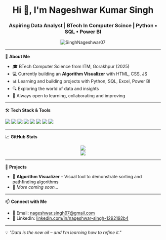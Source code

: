 <h1 align="center">Hi 👋, I'm Nageshwar Kumar Singh</h1>
<h3 align="center">Aspiring Data Analyst | BTech In Computer Scince  | Python • SQL • Power BI</h3>

<p align="center">
  <img src="https://komarev.com/ghpvc/?username=SinghNageshwar07&label=Profile%20views&color=0e75b6&style=flat" alt="SinghNageshwar07" />
</p>

---

🌟 **About Me**

- 🎓 BTech Computer Science from ITM, Gorakhpur (2025)
- 💻 Currently building an **Algorithm Visualizer** with HTML, CSS, JS
- 📊 Learning and building projects with Python, SQL, Excel, Power BI
- 🔍 Exploring the world of data and insights
- 🤝 Always open to learning, collaborating and improving

---

🛠️ **Tech Stack & Tools**

<p align="left">
  <img src="https://img.shields.io/badge/-Python-05122A?style=flat&logo=python" />
  <img src="https://img.shields.io/badge/-SQL-05122A?style=flat&logo=mysql" />
  <img src="https://img.shields.io/badge/-PowerBI-05122A?style=flat&logo=powerbi" />
  <img src="https://img.shields.io/badge/-Excel-05122A?style=flat&logo=microsoft-excel" />
  <img src="https://img.shields.io/badge/-JavaScript-05122A?style=flat&logo=javascript" />
  <img src="https://img.shields.io/badge/-HTML-05122A?style=flat&logo=html5" />
  <img src="https://img.shields.io/badge/-CSS-05122A?style=flat&logo=css3" />
  <img src="https://img.shields.io/badge/-Git-05122A?style=flat&logo=git" />
</p>

---

📈 **GitHub Stats**

<p align="center">
  <img src="https://github-readme-stats.vercel.app/api?username=SinghNageshwar07&show_icons=true&theme=tokyonight" />
  <br />
  <img src="https://github-readme-stats.vercel.app/api/top-langs/?username=SinghNageshwar07&layout=compact&theme=tokyonight" />
</p>

---

📂 **Projects**

- 🔷 **Algorithm Visualizer** – Visual tool to demonstrate sorting and pathfinding algorithms  
- 🔶 *More coming soon...*

---

📫 **Connect with Me**

- 📧 Email: nageshwar.singh97@gmail.com  
- 🔗 LinkedIn: [linkedin.com/in/nageshwar-singh-1292192b4](https://www.linkedin.com/in/nageshwar-singh-1292192b4)

---

💡 *"Data is the new oil – and I’m learning how to refine it."*



